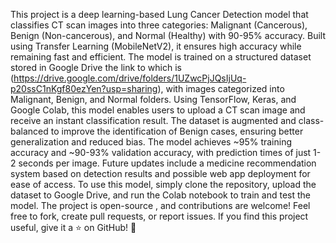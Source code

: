 This project is a deep learning-based Lung Cancer Detection model that classifies CT scan images into three categories: Malignant (Cancerous), Benign (Non-cancerous), and Normal (Healthy) with 90-95% accuracy. Built using Transfer Learning (MobileNetV2), it ensures high accuracy while remaining fast and efficient. The model is trained on a structured dataset stored in Google Drive the link to which is (https://drive.google.com/drive/folders/1UZwcPjJQsIjUq-p20ssC1nKgf80ezYen?usp=sharing), with images categorized into Malignant, Benign, and Normal folders. Using TensorFlow, Keras, and Google Colab, this model enables users to upload a CT scan image and receive an instant classification result. The dataset is augmented and class-balanced to improve the identification of Benign cases, ensuring better generalization and reduced bias. The model achieves ~95% training accuracy and ~90-93% validation accuracy, with prediction times of just 1-2 seconds per image. Future updates include a medicine recommendation system based on detection results and possible web app deployment for ease of access. To use this model, simply clone the repository, upload the dataset to Google Drive, and run the Colab notebook to train and test the model. The project is open-source , and contributions are welcome! Feel free to fork, create pull requests, or report issues. If you find this project useful, give it a ⭐ on GitHub! 🚀

